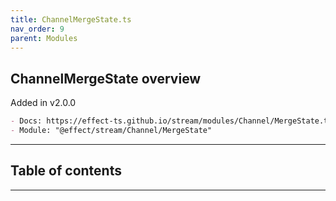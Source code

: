 ```yaml
---
title: ChannelMergeState.ts
nav_order: 9
parent: Modules
---
```


## ChannelMergeState overview

Added in v2.0.0

```md
- Docs: https://effect-ts.github.io/stream/modules/Channel/MergeState.ts.html
- Module: "@effect/stream/Channel/MergeState"
```

---

<h2 class="text-delta">Table of contents</h2>

---
